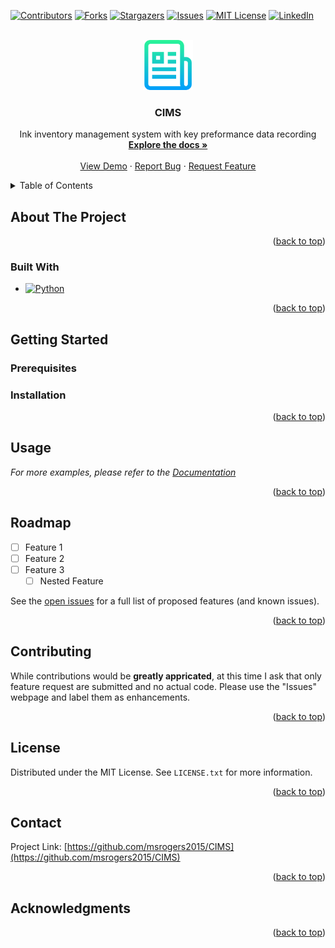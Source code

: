 <!-- Improved compatibility of back to top link: See: https://github.com/othneildrew/Best-README-Template/pull/73 -->
<a name="readme-top"></a>
<!--
*** Thanks for checking out the Best-README-Template. If you have a suggestion
*** that would make this better, please fork the repo and create a pull request
*** or simply open an issue with the tag "enhancement".
*** Don't forget to give the project a star!
*** Thanks again! Now go create something AMAZING! :D
-->



<!-- PROJECT SHIELDS -->
<!--
*** I'm using markdown "reference style" links for readability.
*** Reference links are enclosed in brackets [ ] instead of parentheses ( ).
*** See the bottom of this document for the declaration of the reference variables
*** for contributors-url, forks-url, etc. This is an optional, concise syntax you may use.
*** https://www.markdownguide.org/basic-syntax/#reference-style-links
-->
[![Contributors][contributors-shield]][contributors-url]
[![Forks][forks-shield]][forks-url]
[![Stargazers][stars-shield]][stars-url]
[![Issues][issues-shield]][issues-url]
[![MIT License][license-shield]][license-url]
[![LinkedIn][linkedin-shield]][linkedin-url]



<!-- PROJECT LOGO -->
<br />
<div align="center">
  <a href="https://github.com/msrogers2015/CIMS">
    <img src="images/logo.png" alt="Logo" width="80" height="80">
  </a>

<h3 align="center">CIMS</h3>

  <p align="center">
    Ink inventory management system with key preformance data recording
    <br />
    <a href="https://github.com/msrogers2015/CIMS"><strong>Explore the docs »</strong></a>
    <br />
    <br />
    <a href="https://github.com/msrogers2015/CIMS">View Demo</a>
    ·
    <a href="https://github.com/msrogers2015/CIMS/issues">Report Bug</a>
    ·
    <a href="https://github.com/msrogers2015/CIMS/issues">Request Feature</a>
  </p>
</div>



<!-- TABLE OF CONTENTS -->
<details>
  <summary>Table of Contents</summary>
  <ol>
    <li>
      <a href="#about-the-project">About The Project</a>
      <ul>
        <li><a href="#built-with">Built With</a></li>
      </ul>
    </li>
    <li>
      <a href="#getting-started">Getting Started</a>
      <ul>
        <li><a href="#prerequisites">Prerequisites</a></li>
        <li><a href="#installation">Installation</a></li>
      </ul>
    </li>
    <li><a href="#usage">Usage</a></li>
    <li><a href="#roadmap">Roadmap</a></li>
    <li><a href="#contributing">Contributing</a></li>
    <li><a href="#license">License</a></li>
    <li><a href="#contact">Contact</a></li>
    <li><a href="#acknowledgments">Acknowledgments</a></li>
  </ol>
</details>



<!-- ABOUT THE PROJECT -->
## About The Project

<!--[![Product Name Screen Shot][product-screenshot]](https://example.com)-->


<p align="right">(<a href="#readme-top">back to top</a>)</p>



### Built With

* [![Python][Python.py]][Python-url]

<p align="right">(<a href="#readme-top">back to top</a>)</p>



<!-- GETTING STARTED -->
## Getting Started



### Prerequisites



### Installation



<p align="right">(<a href="#readme-top">back to top</a>)</p>



<!-- USAGE EXAMPLES -->
## Usage


_For more examples, please refer to the [Documentation](https://example.com)_

<p align="right">(<a href="#readme-top">back to top</a>)</p>



<!-- ROADMAP -->
## Roadmap

- [ ] Feature 1
- [ ] Feature 2
- [ ] Feature 3
    - [ ] Nested Feature

See the [open issues](https://github.com/msrogers2015/CIMS/issues) for a full list of proposed features (and known issues).

<p align="right">(<a href="#readme-top">back to top</a>)</p>



<!-- CONTRIBUTING -->
## Contributing

While contributions would be **greatly appricated**, at this time I ask that only feature request are submitted and no actual code. Please use the "Issues" webpage
and label them as enhancements. 

<p align="right">(<a href="#readme-top">back to top</a>)</p>



<!-- LICENSE -->
## License

Distributed under the MIT License. See `LICENSE.txt` for more information.

<p align="right">(<a href="#readme-top">back to top</a>)</p>



<!-- CONTACT -->
## Contact

Project Link: [https://github.com/msrogers2015/CIMS](https://github.com/msrogers2015/CIMS)

<p align="right">(<a href="#readme-top">back to top</a>)</p>



<!-- ACKNOWLEDGMENTS -->
## Acknowledgments


<p align="right">(<a href="#readme-top">back to top</a>)</p>



<!-- MARKDOWN LINKS & IMAGES -->
<!-- https://www.markdownguide.org/basic-syntax/#reference-style-links -->
[contributors-shield]: https://img.shields.io/github/contributors/msrogers2015/CIMS.svg?style=for-the-badge
[contributors-url]: https://github.com/msrogers2015/CIMS/graphs/contributors
[forks-shield]: https://img.shields.io/github/forks/msrogers2015/CIMS.svg?style=for-the-badge
[forks-url]: https://github.com/msrogers2015/CIMS/network/members
[stars-shield]: https://img.shields.io/github/stars/msrogers2015/CIMS.svg?style=for-the-badge
[stars-url]: https://github.com/msrogers2015/CIMS/stargazers
[issues-shield]: https://img.shields.io/github/issues/msrogers2015/CIMS.svg?style=for-the-badge
[issues-url]: https://github.com/msrogers2015/CIMS/issues
[license-shield]: https://img.shields.io/github/license/msrogers2015/CIMS.svg?style=for-the-badge
[license-url]: https://github.com/msrogers2015/CIMS/blob/master/LICENSE.txt
[linkedin-shield]: https://img.shields.io/badge/-LinkedIn-black.svg?style=for-the-badge&logo=linkedin&colorB=555
[linkedin-url]: https://linkedin.com/in/marquel-rogers-a363b0191
[product-screenshot]: images/screenshot.png
[Next.js]: https://img.shields.io/badge/next.js-000000?style=for-the-badge&logo=nextdotjs&logoColor=white
[Next-url]: https://nextjs.org/
[Python.py]: https://img.shields.io/badge/Python-20232A?style=for-the-badge&logo=python&logoColor=61DAFB
[Python-url]: https://www.python.org/

